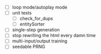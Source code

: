 - [ ] loop mode/autoplay mode
- [ ] unit tests
  - [ ] check_for_dups
  - [ ] entitySorter
- [ ] single-step generation
- [ ] stop rewriting the html every damn time
- [ ] multi-input/output training
- [ ] seedable PRNG
